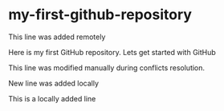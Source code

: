 # my-first-github-repository
This line was added remotely

Here is my first GitHub repository. Lets get started with GitHub

This line was modified manually during conflicts resolution.

New line was added locally

This is a locally added line
